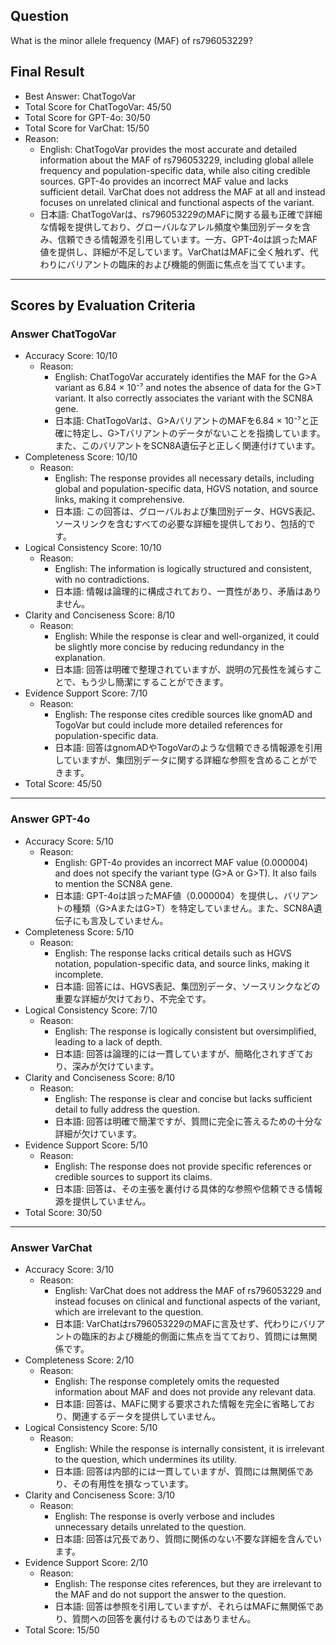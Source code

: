 ## Question

What is the minor allele frequency (MAF) of rs796053229?

## Final Result

- Best Answer: ChatTogoVar
- Total Score for ChatTogoVar: 45/50
- Total Score for GPT-4o: 30/50
- Total Score for VarChat: 15/50
- Reason:
  - English: ChatTogoVar provides the most accurate and detailed information about the MAF of rs796053229, including global allele frequency and population-specific data, while also citing credible sources. GPT-4o provides an incorrect MAF value and lacks sufficient detail. VarChat does not address the MAF at all and instead focuses on unrelated clinical and functional aspects of the variant.
  - 日本語: ChatTogoVarは、rs796053229のMAFに関する最も正確で詳細な情報を提供しており、グローバルなアレル頻度や集団別データを含み、信頼できる情報源を引用しています。一方、GPT-4oは誤ったMAF値を提供し、詳細が不足しています。VarChatはMAFに全く触れず、代わりにバリアントの臨床的および機能的側面に焦点を当てています。

---

## Scores by Evaluation Criteria

### Answer ChatTogoVar
- Accuracy Score: 10/10
  - Reason: 
    - English: ChatTogoVar accurately identifies the MAF for the G>A variant as 6.84 × 10⁻⁷ and notes the absence of data for the G>T variant. It also correctly associates the variant with the SCN8A gene.
    - 日本語: ChatTogoVarは、G>AバリアントのMAFを6.84 × 10⁻⁷と正確に特定し、G>Tバリアントのデータがないことを指摘しています。また、このバリアントをSCN8A遺伝子と正しく関連付けています。
- Completeness Score: 10/10
  - Reason: 
    - English: The response provides all necessary details, including global and population-specific data, HGVS notation, and source links, making it comprehensive.
    - 日本語: この回答は、グローバルおよび集団別データ、HGVS表記、ソースリンクを含むすべての必要な詳細を提供しており、包括的です。
- Logical Consistency Score: 10/10
  - Reason: 
    - English: The information is logically structured and consistent, with no contradictions.
    - 日本語: 情報は論理的に構成されており、一貫性があり、矛盾はありません。
- Clarity and Conciseness Score: 8/10
  - Reason: 
    - English: While the response is clear and well-organized, it could be slightly more concise by reducing redundancy in the explanation.
    - 日本語: 回答は明確で整理されていますが、説明の冗長性を減らすことで、もう少し簡潔にすることができます。
- Evidence Support Score: 7/10
  - Reason: 
    - English: The response cites credible sources like gnomAD and TogoVar but could include more detailed references for population-specific data.
    - 日本語: 回答はgnomADやTogoVarのような信頼できる情報源を引用していますが、集団別データに関する詳細な参照を含めることができます。
- Total Score: 45/50

---

### Answer GPT-4o
- Accuracy Score: 5/10
  - Reason: 
    - English: GPT-4o provides an incorrect MAF value (0.000004) and does not specify the variant type (G>A or G>T). It also fails to mention the SCN8A gene.
    - 日本語: GPT-4oは誤ったMAF値（0.000004）を提供し、バリアントの種類（G>AまたはG>T）を特定していません。また、SCN8A遺伝子にも言及していません。
- Completeness Score: 5/10
  - Reason: 
    - English: The response lacks critical details such as HGVS notation, population-specific data, and source links, making it incomplete.
    - 日本語: 回答には、HGVS表記、集団別データ、ソースリンクなどの重要な詳細が欠けており、不完全です。
- Logical Consistency Score: 7/10
  - Reason: 
    - English: The response is logically consistent but oversimplified, leading to a lack of depth.
    - 日本語: 回答は論理的には一貫していますが、簡略化されすぎており、深みが欠けています。
- Clarity and Conciseness Score: 8/10
  - Reason: 
    - English: The response is clear and concise but lacks sufficient detail to fully address the question.
    - 日本語: 回答は明確で簡潔ですが、質問に完全に答えるための十分な詳細が欠けています。
- Evidence Support Score: 5/10
  - Reason: 
    - English: The response does not provide specific references or credible sources to support its claims.
    - 日本語: 回答は、その主張を裏付ける具体的な参照や信頼できる情報源を提供していません。
- Total Score: 30/50

---

### Answer VarChat
- Accuracy Score: 3/10
  - Reason: 
    - English: VarChat does not address the MAF of rs796053229 and instead focuses on clinical and functional aspects of the variant, which are irrelevant to the question.
    - 日本語: VarChatはrs796053229のMAFに言及せず、代わりにバリアントの臨床的および機能的側面に焦点を当てており、質問には無関係です。
- Completeness Score: 2/10
  - Reason: 
    - English: The response completely omits the requested information about MAF and does not provide any relevant data.
    - 日本語: 回答は、MAFに関する要求された情報を完全に省略しており、関連するデータを提供していません。
- Logical Consistency Score: 5/10
  - Reason: 
    - English: While the response is internally consistent, it is irrelevant to the question, which undermines its utility.
    - 日本語: 回答は内部的には一貫していますが、質問には無関係であり、その有用性を損なっています。
- Clarity and Conciseness Score: 3/10
  - Reason: 
    - English: The response is overly verbose and includes unnecessary details unrelated to the question.
    - 日本語: 回答は冗長であり、質問に関係のない不要な詳細を含んでいます。
- Evidence Support Score: 2/10
  - Reason: 
    - English: The response cites references, but they are irrelevant to the MAF and do not support the answer to the question.
    - 日本語: 回答は参照を引用していますが、それらはMAFに無関係であり、質問への回答を裏付けるものではありません。
- Total Score: 15/50